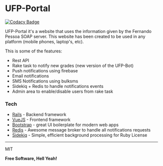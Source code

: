 # UFP-Portal

[![Codacy Badge](https://api.codacy.com/project/badge/Grade/2ee72ee0d3284265a330498d54106b35)](https://www.codacy.com/app/joaquimmagalhaes17/UFP-Portal?utm_source=github.com&amp;utm_medium=referral&amp;utm_content=joaquimmagalhaes17/UFP-Portal&amp;utm_campaign=Badge_Grade)

UFP-Portal it's a website that uses the information given by the Fernando Pessoa SOAP server.
This website has been created to be used in any platform (mobile phones, laptop's, etc).

This is some of the features:
  - Rest API
  - Rake task to notify new grades (new version of the UFP-Bot)
  - Push notifications using firebase
  - Email notifications
  - SMS Notifications using bulksms
  - Sidekiq + Redis to handle notifications events
  - Admin area to enable/disable users from rake task

### Tech

* [Rails] - Backend framework
* [VueJS] - Frontend framework
* [Bootstrap] - great UI boilerplate for modern web apps
* [Redis] - Awesome message broker to handle all notifications requests
* [Sidekiq] - Simple, efficient background processing for Ruby
License
----

MIT

**Free Software, Hell Yeah!**

[Rails]: <https://github.com/rails/rails>
[VueJS]: <https://github.com/vuejs/vue>
[Bootstrap]: <https://github.com/twbs/bootstrap>
[Redis]: <https://github.com/antirez/redis>
[Sidekiq]: <https://github.com/mperham/sidekiq>